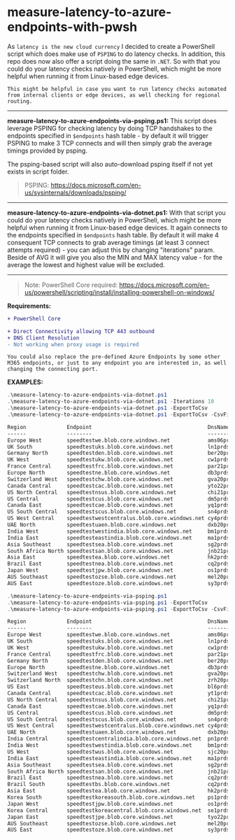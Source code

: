 # measure-latency-to-azure-endpoints-with-pwsh

As `latency is the new cloud currency` I decided to create a PowerShell script which does make use of `PSPING` to do latency checks. In addition, this repo does now also offer a script doing the same in `.NET`. So with that you could do your latency checks natively in PowerShell, which might be more helpful when running it from Linux-based edge devices.

`This might be helpful in case you want to run latency checks automated from internal clients or edge devices, as well checking for regional routing.`

---

**measure-latency-to-azure-endpoints-via-psping.ps1:** This script does leverage PSPING for checking latency by doing TCP handshakes to the endpoints specified in `$endpoints` hash table - by default it will trigger PSPING to make 3 TCP connects and will then simply grab the average timings provided by psping.

The psping-based script will also auto-download psping itself if not yet exists in script folder.
> PSPING: <https://docs.microsoft.com/en-us/sysinternals/downloads/psping/>

---

**measure-latency-to-azure-endpoints-via-dotnet.ps1:** With that script you could do your latency checks natively in PowerShell, which might be more helpful when running it from Linux-based edge devices. It again connects to the endpoints specified in `$endpoints` hash table. By default it will make 4 consequent TCP connects to grab average timings (at least 3 connect attempts required) - you can adjust this by changing "iterations" param. Beside of AVG it will give you also the MIN and MAX latency value - for the average the lowest and highest value will be excluded.

---

> Note: PowerShell Core required: <https://docs.microsoft.com/en-us/powershell/scripting/install/installing-powershell-on-windows/>

**Requirements:**

```diff
+ PowerShell Core

+ Direct Connectivity allowing TCP 443 outbound
+ DNS Client Resolution
- Not working when proxy usage is required
```

`You could also replace the pre-defined Azure Endpoints by some other M365 endpoints, or just to any endpoint you are interested in, as well changing the connecting port.`

**EXAMPLES:**

```powershell
.\measure-latency-to-azure-endpoints-via-dotnet.ps1
.\measure-latency-to-azure-endpoints-via-dotnet.ps1 -Iterations 10
.\measure-latency-to-azure-endpoints-via-dotnet.ps1 -ExportToCsv
.\measure-latency-to-azure-endpoints-via-dotnet.ps1 -ExportToCsv -CsvFilepath "c:\temp\results.txt"
```

```txt
Region             Endpoint                                     DnsName        RTTMin RTTAvg RTTMax RTTs                 IPAddr
------             --------                                     -------        ------ ------ ------ ----                 ------
Europe West        speedtestwe.blob.core.windows.net            ams06prdstr14a      1     13     46 {46, 3, 2, 1}        52.239.213.4
UK South           speedtestuks.blob.core.windows.net           ln1prdstr05a        9     10     10 {10, 10, 9, 9}       51.141.129.74
Germany North      speedtestden.blob.core.windows.net           ber20prdstr02a     11     34     93 {12, 21, 11, 93}     20.38.115.4
UK West            speedtestukw.blob.core.windows.net           cw1prdstr23a       12     20     30 {24, 30, 14, 12}     20.150.52.4
France Central     speedtestfrc.blob.core.windows.net           par21prdstr01a     12     17     27 {27, 13, 12, 17}     52.239.134.100
Europe North       speedtestne.blob.core.windows.net            db3prdstr11a       16     24     45 {17, 45, 17, 16}     52.239.137.4
Switzerland West   speedtestchw.blob.core.windows.net           gva20prdstr02a     22     30     49 {25, 22, 22, 49}     52.239.250.4
Canada Central     speedtestcac.blob.core.windows.net           yto22prdstr04a     97    152    305 {108, 305, 99, 97}   20.150.100.65
US North Central   speedtestnsus.blob.core.windows.net          chi21prdstr01a     99    167    244 {99, 143, 244, 182}  52.239.186.36
US Central         speedtestcus.blob.core.windows.net           dm5prdstr12a      103    118    156 {156, 104, 103, 110} 52.239.151.138
Canada East        speedtestcae.blob.core.windows.net           yq1prdstr10a      105    118    134 {112, 105, 134, 121} 20.150.1.4
US South Central   speedtestscus.blob.core.windows.net          sn4prdstr09a      112    169    292 {112, 115, 292, 157} 52.239.158.138
US West Central    speedtestwestcentralus.blob.core.windows.net cy4prdstr01a      117    204    363 {363, 171, 117, 166} 13.78.152.64
UAE North          speedtestuaen.blob.core.windows.net          dxb20prdstr02a    123    171    270 {125, 123, 270, 166} 52.239.233.228
India West         speedtestwestindia.blob.core.windows.net     bm1prdstr01a      125    175    281 {128, 281, 167, 125} 104.211.168.16
India East         speedtesteastindia.blob.core.windows.net     ma1prdstr07a      143    212    387 {387, 175, 144, 143} 52.239.135.164
Asia Southeast     speedtestsea.blob.core.windows.net           sg2prdstr02a      158    202    328 {158, 328, 165, 158} 52.163.176.16
South Africa North speedtestsan.blob.core.windows.net           jnb21prdstr01a    184    199    221 {221, 203, 184, 188} 52.239.232.36
Asia East          speedtestea.blob.core.windows.net            hk2prdstr06a      193    218    272 {196, 272, 193, 212} 52.175.112.16
Brazil East        speedtestnea.blob.core.windows.net           cq2prdstr01a      201    308    392 {201, 269, 392, 371} 191.232.216.52
Japan West         speedtestjpw.blob.core.windows.net           os1prdstr02a      234    270    368 {234, 239, 368, 238} 52.239.146.10
AUS Southeast      speedtestozse.blob.core.windows.net          mel20prdstr02a    243    289    364 {244, 306, 364, 243} 52.239.132.164
AUS East           speedtestoze.blob.core.windows.net           sy3prdstr07a      247    269    309 {309, 248, 247, 271} 52.239.130.74
```

```powershell
.\measure-latency-to-azure-endpoints-via-psping.ps1
.\measure-latency-to-azure-endpoints-via-psping.ps1 -ExportToCsv
.\measure-latency-to-azure-endpoints-via-psping.ps1 -ExportToCsv -CsvFilepath "c:\temp\results.txt"
```

```txt
Region             Endpoint                                     DnsName           RTT IPAddr
------             --------                                     -------           --- ------
Europe West        speedtestwe.blob.core.windows.net            ams06prdstr14a   0,99 52.239.213.4
UK South           speedtestuks.blob.core.windows.net           ln1prdstr05a     7,96 51.141.129.74
UK West            speedtestukw.blob.core.windows.net           cw1prdstr23a     9,62 20.150.52.4
France Central     speedtestfrc.blob.core.windows.net           par21prdstr01a  10,04 52.239.134.100
Germany North      speedtestden.blob.core.windows.net           ber20prdstr02a  10,51 20.38.115.4
Europe North       speedtestne.blob.core.windows.net            db3prdstr11a    16,81 52.239.137.4
Switzerland West   speedtestchw.blob.core.windows.net           gva20prdstr02a  20,66 52.239.250.4
Switzerland North  speedtestchn.blob.core.windows.net           zrh20prdstr02a  22,16 52.239.251.68
US East            speedtesteus.blob.core.windows.net           bl6prdstr05a    81,25 52.240.48.36
Canada Central     speedtestcac.blob.core.windows.net           yt1prdstr03a    95,44 40.85.235.62
US North Central   speedtestnsus.blob.core.windows.net          chi21prdstr01a  96,28 52.239.186.36
Canada East        speedtestcae.blob.core.windows.net           yq1prdstr10a   102,55 20.150.1.4
US Central         speedtestcus.blob.core.windows.net           dm5prdstr12a   108,47 52.239.151.138
US South Central   speedtestscus.blob.core.windows.net          sn4prdstr09a   114,75 52.239.158.138
US West Central    speedtestwestcentralus.blob.core.windows.net cy4prdstr01a   117,64 13.78.152.64
UAE North          speedtestuaen.blob.core.windows.net          dxb20prdstr02a 121,87 52.239.233.228
India Central      speedtestcentralindia.blob.core.windows.net  pn1prdstr03a   126,03 104.211.109.52
India West         speedtestwestindia.blob.core.windows.net     bm1prdstr01a   127,77 104.211.168.16
US West            speedtestwus.blob.core.windows.net           sjc20prdstr12a 140,57 52.239.228.228
India East         speedtesteastindia.blob.core.windows.net     ma1prdstr07a   144,52 52.239.135.164
Asia Southeast     speedtestsea.blob.core.windows.net           sg2prdstr02a   157,84 52.163.176.16
South Africa North speedtestsan.blob.core.windows.net           jnb21prdstr01a 183,25 52.239.232.36
Brazil East        speedtestnea.blob.core.windows.net           cq2prdstr01a   186,03 191.232.216.52
Brazil South       speedtestbs.blob.core.windows.net            cq2prdstr03a   187,05 191.233.128.42
Asia East          speedtestea.blob.core.windows.net            hk2prdstr06a   189,71 52.175.112.16
Korea South        speedtestkoreasouth.blob.core.windows.net    ps1prdstr01a   212,54 52.231.168.142
Japan West         speedtestjpw.blob.core.windows.net           os1prdstr02a   220,15 52.239.146.10
Korea Central      speedtestkoreacentral.blob.core.windows.net  se1prdstr01a   220,41 52.231.80.94
Japan East         speedtestjpe.blob.core.windows.net           tyo22prdstr02a 222,07 52.239.145.36
AUS Southeast      speedtestozse.blob.core.windows.net          mel20prdstr02a 242,57 52.239.132.164
AUS East           speedtestoze.blob.core.windows.net           sy3prdstr07a   243,37 52.239.130.74
```
